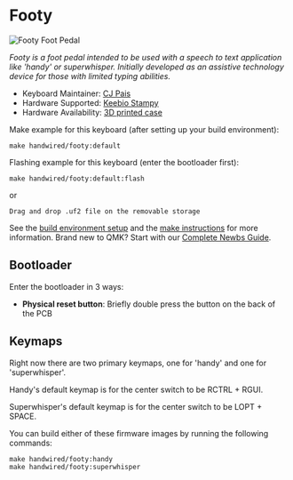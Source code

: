 # Footy

![Footy Foot Pedal](https://i.imgur.com/ZdvlgRB.jpeg)

*Footy is a foot pedal intended to be used with a speech to text application like 'handy' or superwhisper. Initially developed as an assistive technology device for those with limited typing abilities.*

* Keyboard Maintainer: [CJ Pais](https://github.com/cjpais)
* Hardware Supported: [Keebio Stampy](https://keeb.io/products/stampy-rp2040-usb-c-controller-board-for-handwiring)
* Hardware Availability: [3D printed case](https://makerworld.com/en/models/1185240-footy)

Make example for this keyboard (after setting up your build environment):

    make handwired/footy:default

Flashing example for this keyboard (enter the bootloader first):

    make handwired/footy:default:flash
    
or

    Drag and drop .uf2 file on the removable storage

See the [build environment setup](https://docs.qmk.fm/#/getting_started_build_tools) and the [make instructions](https://docs.qmk.fm/#/getting_started_make_guide) for more information. Brand new to QMK? Start with our [Complete Newbs Guide](https://docs.qmk.fm/#/newbs).

## Bootloader

Enter the bootloader in 3 ways:

* **Physical reset button**: Briefly double press the button on the back of the PCB

## Keymaps

Right now there are two primary keymaps, one for 'handy' and one for 'superwhisper'.

Handy's default keymap is for the center switch to be RCTRL + RGUI.

Superwhisper's default keymap is for the center switch to be LOPT + SPACE.

You can build either of these firmware images by running the following commands:

```
make handwired/footy:handy
make handwired/footy:superwhisper
```